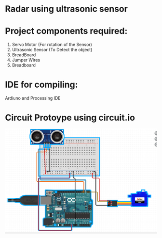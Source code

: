 # Radar using ultrasonic sensor

<h1>Project components required:</h1>

1. Servo Motor (For rotation of the Sensor)
1. Ultrasonic Sensor (To Detect the object)
1. BreadBoard
1. Jumper Wires
1. Breadboard


<h1>IDE for compiling:</h1>
Ardiuno and Processing IDE

<h1>Circuit Protoype using circuit.io</h1>
<img src="Images/Circuit_prototype.PNG">


